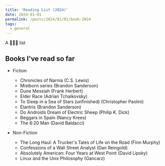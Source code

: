 ```yaml
---
title: 'Reading List (2024)'
date: 2024-01-01
permalink: /posts/2024/01/01/book-2024
tags:
  - general
---
```


A 🏃🏽‍♂️ list 

## Books I've read so far
- Fiction
    - Chronicles of Narnia (C.S. Lewis)
    - Mistborn series (Brandon Sanderson)
    - Dune Messiah (Frank Herbert)
    - Elder Race (Adrian Tchaikovsky)
    - To Sleep in a Sea of Stars (unfinished) (Christopher Paolini)
    - Elantris (Brandon Sanderson)
    - Do Androids Dream of Electric Sheep (Philip K. Dick)
    - Beggars in Spain (Nancy Krees)
    - The 6:20 Man (David Baldacci)



- Non-Fiction
    - The Long Haul: A Trucker's Tales of Life on the Road (Finn Murphy)
    - Confessions of a Wall Street Analyst (Dan Reingold) 
    - Absolutely American: Four Years at West Point (David Lipsky)
    - Linux and the Unix Philosophy (Gancarz)

